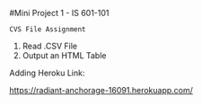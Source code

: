 #Mini Project 1 - IS 601-101

    CVS File Assignment
   1) Read .CSV File 
   3) Output an HTML Table
   
Adding Heroku Link:    

https://radiant-anchorage-16091.herokuapp.com/